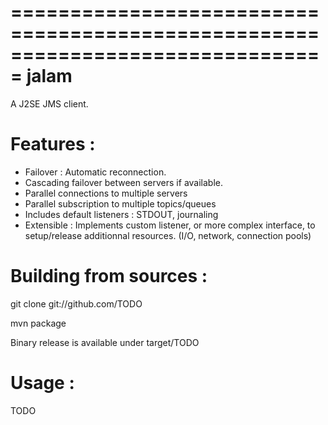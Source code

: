 ===============================================================================
    jalam
===============================================================================

A J2SE JMS client.

Features : 
===============================================================================

 - Failover : Automatic reconnection.
 - Cascading failover between servers if available.
 - Parallel connections to multiple servers
 - Parallel subscription to multiple topics/queues
 - Includes default listeners : STDOUT, journaling
 - Extensible : Implements custom listener, or more complex interface, to setup/release
    additionnal resources. (I/O, network, connection pools)

Building from sources :
===============================================================================

git clone git://github.com/TODO

mvn package

Binary release is available under target/TODO

Usage :
===============================================================================

TODO
